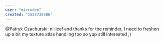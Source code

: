 ```yaml
---
user: "microdee"
created: "1525738586"
---
```


@Patryk Czachurski: niiiice! and thanks for the reminder, I need to freshen up a bit my texture atlas handling too so yup still interested ;) 
